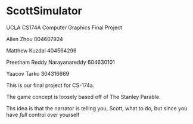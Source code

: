 # ScottSimulator
UCLA CS174A Computer Graphics Final Project

Allen Zhou 004607924

Matthew Kuzdal 404564296

Preetham Reddy Narayanareddy 604630101

Yaacov Tarko 304316669

This is our final project for CS-174a. 

The game concept is loosely based off of The Stanley Parable.

Ths idea is that the narrator is telling you, Scott, what to do, but since you have *full* control over yourself